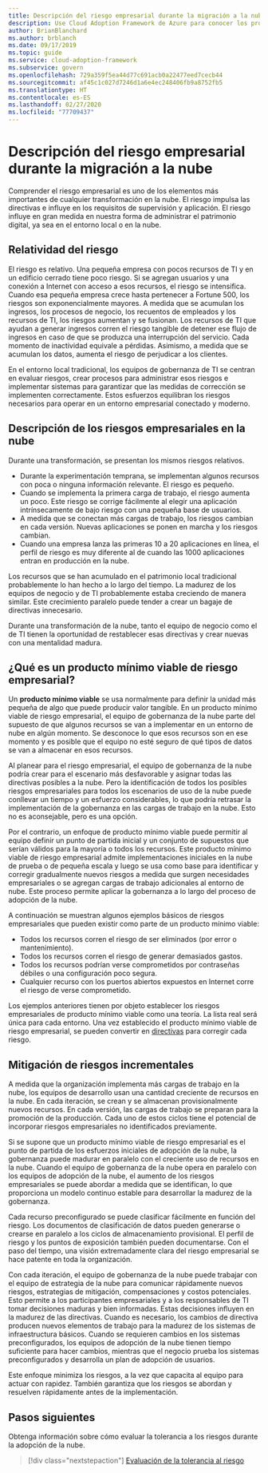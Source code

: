 ```yaml
---
title: Descripción del riesgo empresarial durante la migración a la nube
description: Use Cloud Adoption Framework de Azure para conocer los procesos de administración de riesgos que le ayuden a evaluar, comprender, equilibrar y corregir los riesgos de la migración.
author: BrianBlanchard
ms.author: brblanch
ms.date: 09/17/2019
ms.topic: guide
ms.service: cloud-adoption-framework
ms.subservice: govern
ms.openlocfilehash: 729a359f5ea44d77c691acb0a22477eed7cecb44
ms.sourcegitcommit: af45c1c027d7246d1a6e4ec248406fb9a8752fb5
ms.translationtype: HT
ms.contentlocale: es-ES
ms.lasthandoff: 02/27/2020
ms.locfileid: "77709437"
---
```

<!-- markdownlint-disable MD026 -->

# <a name="understand-business-risk-during-cloud-migration"></a>Descripción del riesgo empresarial durante la migración a la nube

Comprender el riesgo empresarial es uno de los elementos más importantes de cualquier transformación en la nube. El riesgo impulsa las directivas e influye en los requisitos de supervisión y aplicación. El riesgo influye en gran medida en nuestra forma de administrar el patrimonio digital, ya sea en el entorno local o en la nube.

<!-- markdownlint-enable MD026 -->

## <a name="relativity-of-risk"></a>Relatividad del riesgo

El riesgo es relativo. Una pequeña empresa con pocos recursos de TI y en un edificio cerrado tiene poco riesgo. Si se agregan usuarios y una conexión a Internet con acceso a esos recursos, el riesgo se intensifica. Cuando esa pequeña empresa crece hasta pertenecer a Fortune 500, los riesgos son exponencialmente mayores. A medida que se acumulan los ingresos, los procesos de negocio, los recuentos de empleados y los recursos de TI, los riesgos aumentan y se fusionan. Los recursos de TI que ayudan a generar ingresos corren el riesgo tangible de detener ese flujo de ingresos en caso de que se produzca una interrupción del servicio. Cada momento de inactividad equivale a pérdidas. Asimismo, a medida que se acumulan los datos, aumenta el riesgo de perjudicar a los clientes.

En el entorno local tradicional, los equipos de gobernanza de TI se centran en evaluar riesgos, crear procesos para administrar esos riesgos e implementar sistemas para garantizar que las medidas de corrección se implementen correctamente. Estos esfuerzos equilibran los riesgos necesarios para operar en un entorno empresarial conectado y moderno.

## <a name="understand-business-risks-in-the-cloud"></a>Descripción de los riesgos empresariales en la nube

Durante una transformación, se presentan los mismos riesgos relativos.

- Durante la experimentación temprana, se implementan algunos recursos con poca o ninguna información relevante. El riesgo es pequeño.
- Cuando se implementa la primera carga de trabajo, el riesgo aumenta un poco. Este riesgo se corrige fácilmente al elegir una aplicación intrínsecamente de bajo riesgo con una pequeña base de usuarios.
- A medida que se conectan más cargas de trabajo, los riesgos cambian en cada versión. Nuevas aplicaciones se ponen en marcha y los riesgos cambian.
- Cuando una empresa lanza las primeras 10 a 20 aplicaciones en línea, el perfil de riesgo es muy diferente al de cuando las 1000 aplicaciones entran en producción en la nube.

Los recursos que se han acumulado en el patrimonio local tradicional probablemente lo han hecho a lo largo del tiempo. La madurez de los equipos de negocio y de TI probablemente estaba creciendo de manera similar. Este crecimiento paralelo puede tender a crear un bagaje de directivas innecesario.

Durante una transformación de la nube, tanto el equipo de negocio como el de TI tienen la oportunidad de restablecer esas directivas y crear nuevas con una mentalidad madura.

<!-- markdownlint-disable MD026 -->

## <a name="what-is-a-business-risk-mvp"></a>¿Qué es un producto mínimo viable de riesgo empresarial?

Un **producto mínimo viable** se usa normalmente para definir la unidad más pequeña de algo que puede producir valor tangible. En un producto mínimo viable de riesgo empresarial, el equipo de gobernanza de la nube parte del supuesto de que algunos recursos se van a implementar en un entorno de nube en algún momento. Se desconoce lo que esos recursos son en ese momento y es posible que el equipo no esté seguro de qué tipos de datos se van a almacenar en esos recursos.

Al planear para el riesgo empresarial, el equipo de gobernanza de la nube podría crear para el escenario más desfavorable y asignar todas las directivas posibles a la nube. Pero la identificación de todos los posibles riesgos empresariales para todos los escenarios de uso de la nube puede conllevar un tiempo y un esfuerzo considerables, lo que podría retrasar la implementación de la gobernanza en las cargas de trabajo en la nube. Esto no es aconsejable, pero es una opción.

Por el contrario, un enfoque de producto mínimo viable puede permitir al equipo definir un punto de partida inicial y un conjunto de supuestos que serían válidos para la mayoría o todos los recursos. Este producto mínimo viable de riesgo empresarial admite implementaciones iniciales en la nube de prueba o de pequeña escala y luego se usa como base para identificar y corregir gradualmente nuevos riesgos a medida que surgen necesidades empresariales o se agregan cargas de trabajo adicionales al entorno de nube. Este proceso permite aplicar la gobernanza a lo largo del proceso de adopción de la nube.

A continuación se muestran algunos ejemplos básicos de riesgos empresariales que pueden existir como parte de un producto mínimo viable:

- Todos los recursos corren el riesgo de ser eliminados (por error o mantenimiento).
- Todos los recursos corren el riesgo de generar demasiados gastos.
- Todos los recursos podrían verse comprometidos por contraseñas débiles o una configuración poco segura.
- Cualquier recurso con los puertos abiertos expuestos en Internet corre el riesgo de verse comprometido.

Los ejemplos anteriores tienen por objeto establecer los riesgos empresariales de producto mínimo viable como una teoría. La lista real será única para cada entorno.
Una vez establecido el producto mínimo viable de riesgo empresarial, se pueden convertir en [directivas](./index.md) para corregir cada riesgo.

<!-- markdownlint-enable MD026 -->

## <a name="incremental-risk-mitigation"></a>Mitigación de riesgos incrementales

A medida que la organización implementa más cargas de trabajo en la nube, los equipos de desarrollo usan una cantidad creciente de recursos en la nube. En cada iteración, se crean y se almacenan provisionalmente nuevos recursos. En cada versión, las cargas de trabajo se preparan para la promoción de la producción. Cada uno de estos ciclos tiene el potencial de incorporar riesgos empresariales no identificados previamente.

Si se supone que un producto mínimo viable de riesgo empresarial es el punto de partida de los esfuerzos iniciales de adopción de la nube, la gobernanza puede madurar en paralelo con el creciente uso de recursos en la nube. Cuando el equipo de gobernanza de la nube opera en paralelo con los equipos de adopción de la nube, el aumento de los riesgos empresariales se puede abordar a medida que se identifican, lo que proporciona un modelo continuo estable para desarrollar la madurez de la gobernanza.

Cada recurso preconfigurado se puede clasificar fácilmente en función del riesgo. Los documentos de clasificación de datos pueden generarse o crearse en paralelo a los ciclos de almacenamiento provisional. El perfil de riesgo y los puntos de exposición también pueden documentarse. Con el paso del tiempo, una visión extremadamente clara del riesgo empresarial se hace patente en toda la organización.

Con cada iteración, el equipo de gobernanza de la nube puede trabajar con el equipo de estrategia de la nube para comunicar rápidamente nuevos riesgos, estrategias de mitigación, compensaciones y costos potenciales. Esto permite a los participantes empresariales y a los responsables de TI tomar decisiones maduras y bien informadas. Estas decisiones influyen en la madurez de las directivas. Cuando es necesario, los cambios de directiva producen nuevos elementos de trabajo para la madurez de los sistemas de infraestructura básicos. Cuando se requieren cambios en los sistemas preconfigurados, los equipos de adopción de la nube tienen tiempo suficiente para hacer cambios, mientras que el negocio prueba los sistemas preconfigurados y desarrolla un plan de adopción de usuarios.

Este enfoque minimiza los riesgos, a la vez que capacita al equipo para actuar con rapidez. También garantiza que los riesgos se abordan y resuelven rápidamente antes de la implementación.

## <a name="next-steps"></a>Pasos siguientes

Obtenga información sobre cómo evaluar la tolerancia a los riesgos durante la adopción de la nube.

> [!div class="nextstepaction"]
> [Evaluación de la tolerancia al riesgo](./risk-tolerance.md)
